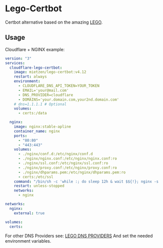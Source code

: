 # Lego-Certbot

Certbot alternative based on the amazing [LEGO](https://github.com/go-acme/lego).

## Usage

Cloudflare + NGINX example: 

```yaml
version: "3"
services:
  cloudflare-lego-certbot:
    image: mietzen/lego-certbot:v4.12
    restart: always
    environment:
      - CLOUDFLARE_DNS_API_TOKEN=YOUR_TOKEN
      - EMAIL='your@mail.com'
      - DNS_PROVIDER=cloudflare
      - DOMAINS='your.domain.com,your2nd.domain.com'
    # dns=1.1.1.1 # Optional 
    volumes:
      - certs:/data

  nginx:
    image: nginx:stable-apline
    container_name: nginx
    ports:
      - "80:80"
      - "443:443"
    volumes:
      - ./nginx/conf.d:/etc/nginx/conf.d
      - ./nginx/nginx.conf:/etc/nginx/nginx.conf:ro
      - ./nginx/ssl.conf:/etc/nginx/ssl.conf:ro
      - ./nginx/proxy.conf:/etc/nginx/proxy.conf:ro
      - ./nginx/dhparams.pem:/etc/nginx/dhparams.pem:ro
      - certs:/etc/ssl
    command: "/bin/sh -c 'while :; do sleep 12h & wait $${!}; nginx -s reload; echo 'reloading config'; done & nginx -g \"daemon off;\"'"
    restart: unless-stopped
    networks:
      - nginx

networks:
  nginx:
    external: true

volumes:
  certs:
```

For other DNS Providers see: [LEGO DNS PROVIDERS](https://go-acme.github.io/lego/dns/)
And set the needed environment variables.
